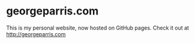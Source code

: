 # georgeparris.com

This is my personal website, now hosted on GitHub pages. Check it out at http://georgeparris.com
